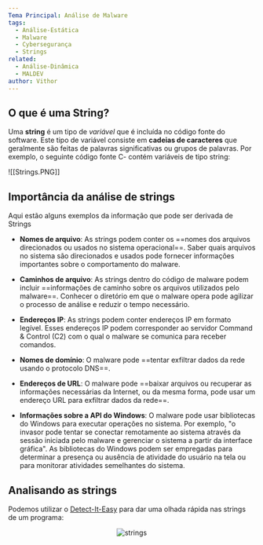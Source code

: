 ```yaml
---
Tema Principal: Análise de Malware
tags:
  - Análise-Estática
  - Malware
  - Cybersegurança
  - Strings
related:
  - Análise-Dinâmica
  - MALDEV
author: Vithor
---
```


## **O que é uma String?**

Uma **string** é um tipo de *variável* que é incluída no código fonte do software. Este tipo de variável consiste em **cadeias de caracteres** que geralmente são feitas de palavras significativas ou grupos de palavras. Por exemplo, o seguinte código fonte C- contém variáveis de tipo string:

![[Strings.PNG]]

## Importância da análise de strings

Aqui estão alguns exemplos da informação que pode ser derivada de Strings

- **Nomes de arquivo**: As strings podem conter os ==nomes dos arquivos direcionados ou usados no sistema operacional==. Saber quais arquivos no sistema são direcionados e usados pode fornecer informações importantes sobre o comportamento do malware.

- **Caminhos de arquivo**: As strings dentro do código de malware podem incluir ==informações de caminho sobre os arquivos utilizados pelo malware==. Conhecer o diretório em que o malware opera pode agilizar o processo de análise e reduzir o tempo necessário. 

- **Endereços IP**: As strings podem conter endereços IP em formato legível. Esses endereços IP podem corresponder ao servidor Command & Control (C2) com o qual o malware se comunica para receber comandos.

- **Nomes de domínio**: O malware pode ==tentar exfiltrar dados da rede usando o protocolo DNS==. 

- **Endereços de URL**: O malware pode ==baixar arquivos ou recuperar as informações necessárias da Internet, ou da mesma forma, pode usar um endereço URL para exfiltrar dados da rede==.

- **Informações sobre a API do Windows**: O malware pode usar bibliotecas do Windows para executar operações no sistema. Por exemplo, "o invasor pode tentar se conectar remotamente ao sistema através da sessão iniciada pelo malware e gerenciar o sistema a partir da interface gráfica". As bibliotecas do Windows podem ser empregadas para determinar a presença ou ausência de atividade do usuário na tela ou para monitorar atividades semelhantes do sistema.

## Analisando as strings

Podemos utilizar o [Detect-It-Easy](https://github.com/horsicq/Detect-It-Easy) para dar uma olhada rápida nas strings de um programa:

<div align=center>
  <img alt="strings" src="Strings2.PNG">
</div>

